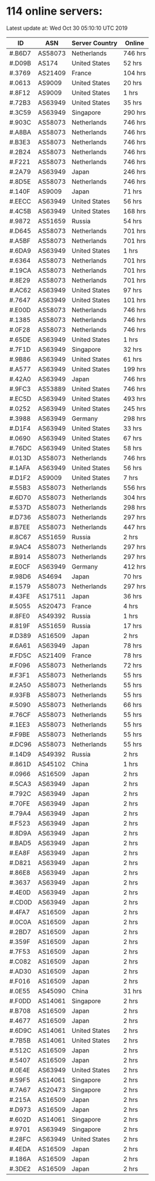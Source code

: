 # 114 online servers:

Latest update at: Wed Oct 30 05:10:10 UTC 2019

| ID | ASN | Server Country | Online |
| -- | --- | -------------- | ------ |
| #.B6D7 | AS58073 | Netherlands | 746 hrs |
| #.D09B | AS174 | United States | 52 hrs |
| #.3769 | AS21409 | France | 104 hrs |
| #.0613 | AS9009 | United States | 20 hrs |
| #.8F12 | AS9009 | United States | 1 hrs |
| #.72B3 | AS63949 | United States | 35 hrs |
| #.3C59 | AS63949 | Singapore | 290 hrs |
| #.903C | AS58073 | Netherlands | 746 hrs |
| #.A8BA | AS58073 | Netherlands | 746 hrs |
| #.B3E3 | AS58073 | Netherlands | 746 hrs |
| #.2B24 | AS58073 | Netherlands | 746 hrs |
| #.F221 | AS58073 | Netherlands | 746 hrs |
| #.2A79 | AS63949 | Japan | 246 hrs |
| #.8D5E | AS58073 | Netherlands | 746 hrs |
| #.140F | AS9009 | Japan | 71 hrs |
| #.EECC | AS63949 | United States | 56 hrs |
| #.4C5B | AS63949 | United States | 168 hrs |
| #.9872 | AS51659 | Russia | 54 hrs |
| #.D645 | AS58073 | Netherlands | 701 hrs |
| #.A5BF | AS58073 | Netherlands | 701 hrs |
| #.6DA9 | AS63949 | United States | 1 hrs |
| #.6364 | AS58073 | Netherlands | 701 hrs |
| #.19CA | AS58073 | Netherlands | 701 hrs |
| #.8E29 | AS58073 | Netherlands | 701 hrs |
| #.AC62 | AS63949 | United States | 97 hrs |
| #.7647 | AS63949 | United States | 101 hrs |
| #.E00D | AS58073 | Netherlands | 746 hrs |
| #.1385 | AS58073 | Netherlands | 746 hrs |
| #.0F28 | AS58073 | Netherlands | 746 hrs |
| #.65DE | AS63949 | United States | 1 hrs |
| #.7F1D | AS63949 | Singapore | 32 hrs |
| #.9B86 | AS63949 | United States | 61 hrs |
| #.A577 | AS63949 | United States | 199 hrs |
| #.42A0 | AS63949 | Japan | 746 hrs |
| #.9FC3 | AS53889 | United States | 746 hrs |
| #.EC5D | AS63949 | United States | 493 hrs |
| #.0252 | AS63949 | United States | 245 hrs |
| #.3988 | AS63949 | Germany | 298 hrs |
| #.D1F4 | AS63949 | United States | 33 hrs |
| #.0690 | AS63949 | United States | 67 hrs |
| #.76DC | AS63949 | United States | 58 hrs |
| #.013D | AS58073 | Netherlands | 746 hrs |
| #.1AFA | AS63949 | United States | 56 hrs |
| #.D1F2 | AS9009 | United States | 7 hrs |
| #.55B3 | AS58073 | Netherlands | 556 hrs |
| #.6D70 | AS58073 | Netherlands | 304 hrs |
| #.537D | AS58073 | Netherlands | 298 hrs |
| #.D736 | AS58073 | Netherlands | 297 hrs |
| #.B7EE | AS58073 | Netherlands | 447 hrs |
| #.8C67 | AS51659 | Russia | 2 hrs |
| #.9AC4 | AS58073 | Netherlands | 297 hrs |
| #.B914 | AS58073 | Netherlands | 297 hrs |
| #.E0CF | AS63949 | Germany | 412 hrs |
| #.98D6 | AS4694 | Japan | 70 hrs |
| #.1579 | AS58073 | Netherlands | 297 hrs |
| #.43FE | AS17511 | Japan | 36 hrs |
| #.5055 | AS20473 | France | 4 hrs |
| #.8FE0 | AS49392 | Russia | 1 hrs |
| #.819F | AS51659 | Russia | 17 hrs |
| #.D389 | AS16509 | Japan | 2 hrs |
| #.6A61 | AS63949 | Japan | 78 hrs |
| #.FD5C | AS21409 | France | 78 hrs |
| #.F096 | AS58073 | Netherlands | 72 hrs |
| #.F3F1 | AS58073 | Netherlands | 55 hrs |
| #.2A50 | AS58073 | Netherlands | 55 hrs |
| #.93FB | AS58073 | Netherlands | 55 hrs |
| #.5090 | AS58073 | Netherlands | 66 hrs |
| #.76CF | AS58073 | Netherlands | 55 hrs |
| #.1EE3 | AS58073 | Netherlands | 55 hrs |
| #.F9BE | AS58073 | Netherlands | 55 hrs |
| #.DC96 | AS58073 | Netherlands | 55 hrs |
| #.14D9 | AS49392 | Russia | 2 hrs |
| #.861D | AS45102 | China | 1 hrs |
| #.0966 | AS16509 | Japan | 2 hrs |
| #.5CA3 | AS63949 | Japan | 2 hrs |
| #.792C | AS63949 | Japan | 2 hrs |
| #.70FE | AS63949 | Japan | 2 hrs |
| #.79A4 | AS63949 | Japan | 2 hrs |
| #.F523 | AS63949 | Japan | 2 hrs |
| #.8D9A | AS63949 | Japan | 2 hrs |
| #.BAD5 | AS63949 | Japan | 2 hrs |
| #.EA8F | AS63949 | Japan | 2 hrs |
| #.D821 | AS63949 | Japan | 2 hrs |
| #.86E8 | AS63949 | Japan | 2 hrs |
| #.3637 | AS63949 | Japan | 2 hrs |
| #.4E0D | AS63949 | Japan | 2 hrs |
| #.CD0D | AS63949 | Japan | 2 hrs |
| #.4FA7 | AS16509 | Japan | 2 hrs |
| #.0C0A | AS16509 | Japan | 2 hrs |
| #.2BD7 | AS16509 | Japan | 2 hrs |
| #.359F | AS16509 | Japan | 2 hrs |
| #.7F53 | AS16509 | Japan | 2 hrs |
| #.C082 | AS16509 | Japan | 2 hrs |
| #.AD30 | AS16509 | Japan | 2 hrs |
| #.F016 | AS16509 | Japan | 2 hrs |
| #.0E55 | AS45090 | China | 31 hrs |
| #.F0DD | AS14061 | Singapore | 2 hrs |
| #.B708 | AS16509 | Japan | 2 hrs |
| #.4677 | AS16509 | Japan | 2 hrs |
| #.6D9C | AS14061 | United States | 2 hrs |
| #.7B5B | AS14061 | United States | 2 hrs |
| #.512C | AS16509 | Japan | 2 hrs |
| #.5407 | AS16509 | Japan | 2 hrs |
| #.0E4E | AS63949 | United States | 2 hrs |
| #.59F5 | AS14061 | Singapore | 2 hrs |
| #.7A67 | AS20473 | Singapore | 2 hrs |
| #.215A | AS16509 | Japan | 2 hrs |
| #.D973 | AS16509 | Japan | 2 hrs |
| #.602D | AS14061 | Singapore | 2 hrs |
| #.9701 | AS63949 | Singapore | 2 hrs |
| #.28FC | AS63949 | United States | 2 hrs |
| #.4EDA | AS16509 | Japan | 2 hrs |
| #.186A | AS16509 | Japan | 2 hrs |
| #.3DE2 | AS16509 | Japan | 2 hrs |

